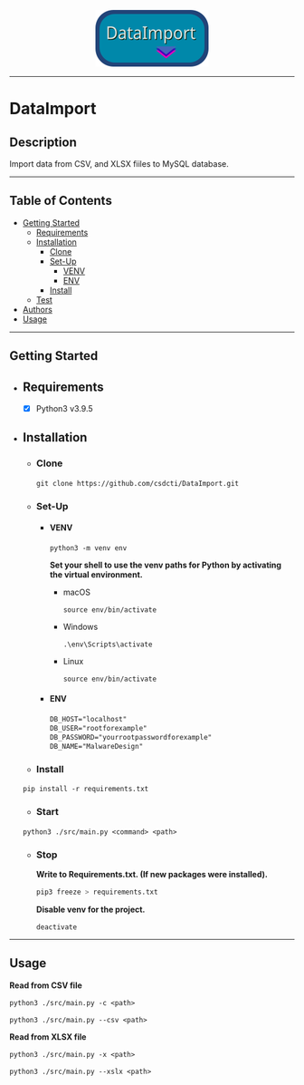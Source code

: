 <p align="center">
	<img src="docs/assets/logo.png" width="200" height="100">
</p>

---

# DataImport

## Description

Import data from CSV, and XLSX fiiles to MySQL database. 

---

## Table of Contents

- [Getting Started](#getting-started)
  - [Requirements](#requirements)
  - [Installation](#installation)
    - [Clone](#clone)
    - [Set-Up](#set-up)
      - [VENV](#venv)
      - [ENV](#env)
    - [Install](#install)
  - [Test](#test)
- [Authors](#authors)
- [Usage](#usage)

---

## Getting Started

- ## Requirements

  - [x] Python3 v3.9.5

- ## Installation

  - ### Clone

    ```shell
    git clone https://github.com/csdcti/DataImport.git
    ```

  - ### Set-Up

    - #### VENV
      ```shell
      python3 -m venv env
      ```

      __Set your shell to use the venv paths for Python by activating the virtual environment.__

      - macOS
        ```shell
        source env/bin/activate
        ```

      - Windows
        ```shell
        .\env\Scripts\activate
        ```

      - Linux
        ```shell
        source env/bin/activate
        ```
    - #### ENV
      ```env
      DB_HOST="localhost"
      DB_USER="rootforexample"
      DB_PASSWORD="yourrootpasswordforexample"
      DB_NAME="MalwareDesign"
      ```

  - ### Install
  ```python3
  pip install -r requirements.txt
  ```

  - ### Start
  ```python3
  python3 ./src/main.py <command> <path>
  ```

  - ### Stop
    __Write to Requirements.txt. (If new packages were installed).__
      ```python
      pip3 freeze > requirements.txt
      ```

    __Disable venv for the project.__
    ```shell
    deactivate
    ```
  
---

## Usage
__Read from CSV file__
```python3
python3 ./src/main.py -c <path>
```

```python3
python3 ./src/main.py --csv <path>
```

__Read from XLSX file__
```python3
python3 ./src/main.py -x <path>
```

```python3
python3 ./src/main.py --xslx <path>
```
